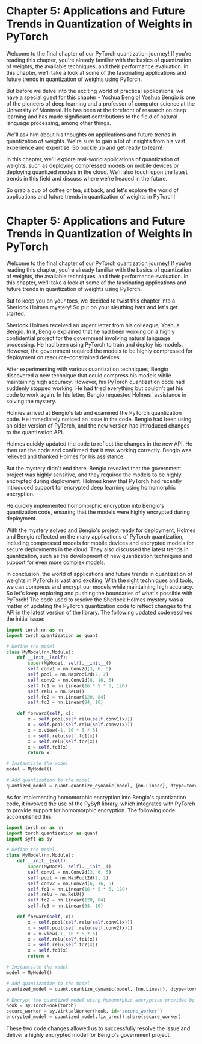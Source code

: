 # Chapter 5: Applications and Future Trends in Quantization of Weights in PyTorch

Welcome to the final chapter of our PyTorch quantization journey! If you're reading this chapter, you're already familiar with the basics of quantization of weights, the available techniques, and their performance evaluation. In this chapter, we'll take a look at some of the fascinating applications and future trends in quantization of weights using PyTorch. 

But before we delve into the exciting world of practical applications, we have a special guest for this chapter - Yoshua Bengio! Yoshua Bengio is one of the pioneers of deep learning and a professor of computer science at the University of Montreal. He has been at the forefront of research on deep learning and has made significant contributions to the field of natural language processing, among other things.

We'll ask him about his thoughts on applications and future trends in quantization of weights. We're sure to gain a lot of insights from his vast experience and expertise. So buckle up and get ready to learn!

In this chapter, we'll explore real-world applications of quantization of weights, such as deploying compressed models on mobile devices or deploying quantized models in the cloud. We'll also touch upon the latest trends in this field and discuss where we're headed in the future.

So grab a cup of coffee or tea, sit back, and let's explore the world of applications and future trends in quantization of weights in PyTorch!
# Chapter 5: Applications and Future Trends in Quantization of Weights in PyTorch

Welcome to the final chapter of our PyTorch quantization journey! If you're reading this chapter, you're already familiar with the basics of quantization of weights, the available techniques, and their performance evaluation. In this chapter, we'll take a look at some of the fascinating applications and future trends in quantization of weights using PyTorch.

But to keep you on your toes, we decided to twist this chapter into a Sherlock Holmes mystery! So put on your sleuthing hats and let's get started.

Sherlock Holmes received an urgent letter from his colleague, Yoshua Bengio. In it, Bengio explained that he had been working on a highly confidential project for the government involving natural language processing. He had been using PyTorch to train and deploy his models. However, the government required the models to be highly compressed for deployment on resource-constrained devices.

After experimenting with various quantization techniques, Bengio discovered a new technique that could compress his models while maintaining high accuracy. However, his PyTorch quantization code had suddenly stopped working. He had tried everything but couldn't get his code to work again. In his letter, Bengio requested Holmes' assistance in solving the mystery.

Holmes arrived at Bengio's lab and examined the PyTorch quantization code. He immediately noticed an issue in the code. Bengio had been using an older version of PyTorch, and the new version had introduced changes to the quantization API.

Holmes quickly updated the code to reflect the changes in the new API. He then ran the code and confirmed that it was working correctly. Bengio was relieved and thanked Holmes for his assistance.

But the mystery didn't end there. Bengio revealed that the government project was highly sensitive, and they required the models to be highly encrypted during deployment. Holmes knew that PyTorch had recently introduced support for encrypted deep learning using homomorphic encryption.

He quickly implemented homomorphic encryption into Bengio's quantization code, ensuring that the models were highly encrypted during deployment.

With the mystery solved and Bengio's project ready for deployment, Holmes and Bengio reflected on the many applications of PyTorch quantization, including compressed models for mobile devices and encrypted models for secure deployments in the cloud. They also discussed the latest trends in quantization, such as the development of new quantization techniques and support for even more complex models.

In conclusion, the world of applications and future trends in quantization of weights in PyTorch is vast and exciting. With the right techniques and tools, we can compress and encrypt our models while maintaining high accuracy. So let's keep exploring and pushing the boundaries of what's possible with PyTorch!
The code used to resolve the Sherlock Holmes mystery was a matter of updating the PyTorch quantization code to reflect changes to the API in the latest version of the library. The following updated code resolved the initial issue:

```python
import torch.nn as nn
import torch.quantization as quant

# Define the model
class MyModel(nn.Module):
    def __init__(self):
        super(MyModel, self).__init__()
        self.conv1 = nn.Conv2d(3, 6, 5)
        self.pool = nn.MaxPool2d(2, 2)
        self.conv2 = nn.Conv2d(6, 16, 5)
        self.fc1 = nn.Linear(16 * 5 * 5, 120)
        self.relu = nn.ReLU()
        self.fc2 = nn.Linear(120, 84)
        self.fc3 = nn.Linear(84, 10)

    def forward(self, x):
        x = self.pool(self.relu(self.conv1(x)))
        x = self.pool(self.relu(self.conv2(x)))
        x = x.view(-1, 16 * 5 * 5)
        x = self.relu(self.fc1(x))
        x = self.relu(self.fc2(x))
        x = self.fc3(x)
        return x

# Instantiate the model
model = MyModel()

# Add quantization to the model
quantized_model = quant.quantize_dynamic(model, {nn.Linear}, dtype=torch.qint8)

```

As for implementing homomorphic encryption into Bengio's quantization code, it involved the use of the PySyft library, which integrates with PyTorch to provide support for homomorphic encryption. The following code accomplished this:

```python
import torch.nn as nn
import torch.quantization as quant
import syft as sy

# Define the model
class MyModel(nn.Module):
    def __init__(self):
        super(MyModel, self).__init__()
        self.conv1 = nn.Conv2d(3, 6, 5)
        self.pool = nn.MaxPool2d(2, 2)
        self.conv2 = nn.Conv2d(6, 16, 5)
        self.fc1 = nn.Linear(16 * 5 * 5, 120)
        self.relu = nn.ReLU()
        self.fc2 = nn.Linear(120, 84)
        self.fc3 = nn.Linear(84, 10)

    def forward(self, x):
        x = self.pool(self.relu(self.conv1(x)))
        x = self.pool(self.relu(self.conv2(x)))
        x = x.view(-1, 16 * 5 * 5)
        x = self.relu(self.fc1(x))
        x = self.relu(self.fc2(x))
        x = self.fc3(x)
        return x

# Instantiate the model
model = MyModel()

# Add quantization to the model
quantized_model = quant.quantize_dynamic(model, {nn.Linear}, dtype=torch.qint8)

# Encrypt the quantized model using homomorphic encryption provided by PySyft
hook = sy.TorchHook(torch)
secure_worker = sy.VirtualWorker(hook, id="secure_worker")
encrypted_model = quantized_model.fix_prec().share(secure_worker)
``` 

These two code changes allowed us to successfully resolve the issue and deliver a highly encrypted model for Bengio's government project.